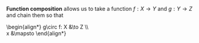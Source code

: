 **Function composition** allows us to take a function $f: X \to Y$ and $g: Y \to Z$ and chain them so that

\begin{align\*}
g\circ f: X &\to Z \\\\\
x &\mapsto 
\end{align\*}